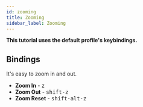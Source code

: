 ```yaml
---
id: zooming
title: Zooming
sidebar_label: Zooming
---
```


**This tutorial uses the default profile's keybindings.**

## Bindings

It's easy to zoom in and out.

* **Zoom In** - <kbd>z</kbd>
* **Zoom Out** - <kbd>shift-z</kbd>
* **Zoom Reset** - <kbd>shift-alt-z</kbd>
